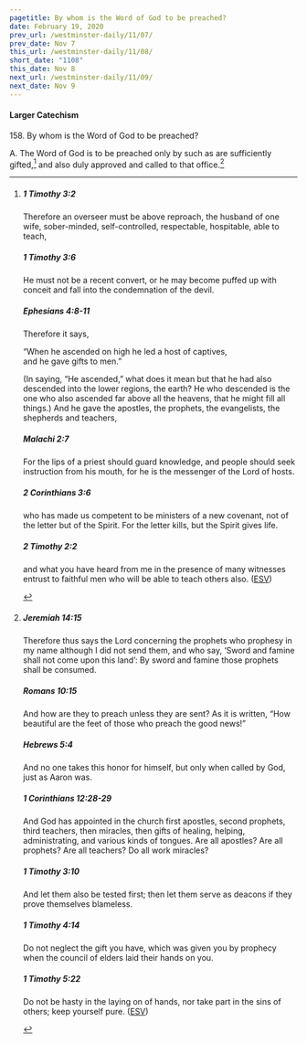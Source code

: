 ```yaml
---
pagetitle: By whom is the Word of God to be preached?
date: February 19, 2020
prev_url: /westminster-daily/11/07/
prev_date: Nov 7
this_url: /westminster-daily/11/08/
short_date: "1108"
this_date: Nov 8
next_url: /westminster-daily/11/09/
next_date: Nov 9
---
```


#### Larger Catechism

<span class="q">158.</span> By whom is the Word of God to be preached?

<span class="q">A.</span> The Word of God is to be preached only by such as are sufficiently gifted,[^fnref:wlc1] and also duly approved and called to that office.[^fnref:wlc2]


[^fnref:wlc1]: <div class="esv"><h5>1 Timothy 3:2</h5> <div class="esv-text"><p id="p54003002.01-1">Therefore an overseer must be above reproach, the husband of one wife, sober-minded, self-controlled, respectable, hospitable, able to teach,</p> </div><h5>1 Timothy 3:6</h5> <div class="esv-text"><p id="p54003006.01-2">He must not be a recent convert, or he may become puffed up with conceit and fall into the condemnation of the devil.</p> </div><h5>Ephesians 4:8-11</h5> <div class="esv-text"><p id="p49004008.01-3">Therefore it says,</p> <div class="block-indent"> <p class="line-group" id="p49004008.04-3">&#8220;When he ascended on high he led a host of captives,<br /> <span class="indent"></span>and he gave gifts to men.&#8221;</p> </div>  <p class="same-paragraph" id="p49004009.01-3">(In saying, &#8220;He ascended,&#8221; what does it mean but that he had also descended into the lower regions, the earth? He who descended is the one who also ascended far above all the heavens, that he might fill all things.) And he gave the apostles, the prophets, the evangelists, the shepherds and teachers,</p> </div><h5>Malachi 2:7</h5> <div class="esv-text"><p id="p39002007.01-4">For the lips of a priest should guard knowledge, and people should seek instruction from his mouth, for he is the messenger of the <span class="small-caps">Lord</span> of hosts.</p> </div><h5>2 Corinthians 3:6</h5> <div class="esv-text"><p id="p47003006.01-5">who has made us competent to be ministers of a new covenant, not of the letter but of the Spirit. For the letter kills, but the Spirit gives life.</p> </div><h5>2 Timothy 2:2</h5> <div class="esv-text"><p id="p55002002.01-6">and what you have heard from me in the presence of many witnesses entrust to faithful men who will be able to teach others also.  (<a href="http://www.esv.org" class="copyright">ESV</a>)</p> </div> </div>

[^fnref:wlc2]: <div class="esv"><h5>Jeremiah 14:15</h5> <div class="esv-text"><p id="p24014015.01-1">Therefore thus says the <span class="small-caps">Lord</span> concerning the prophets who prophesy in my name although I did not send them, and who say, &#8216;Sword and famine shall not come upon this land&#8217;: By sword and famine those prophets shall be consumed.</p> </div><h5>Romans 10:15</h5> <div class="esv-text"><p id="p45010015.01-2">And how are they to preach unless they are sent? As it is written, &#8220;How beautiful are the feet of those who preach the good news!&#8221;</p> </div><h5>Hebrews 5:4</h5> <div class="esv-text"><p id="p58005004.01-3">And no one takes this honor for himself, but only when called by God, just as Aaron was.</p> </div><h5>1 Corinthians 12:28-29</h5> <div class="esv-text"><p id="p46012028.01-4">And God has appointed in the church first apostles, second prophets, third teachers, then miracles, then gifts of healing, helping, administrating, and various kinds of tongues. Are all apostles? Are all prophets? Are all teachers? Do all work miracles?</p> </div><h5>1 Timothy 3:10</h5> <div class="esv-text"><p id="p54003010.01-5">And let them also be tested first; then let them serve as deacons if they prove themselves blameless.</p> </div><h5>1 Timothy 4:14</h5> <div class="esv-text"><p id="p54004014.01-6">Do not neglect the gift you have, which was given you by prophecy when the council of elders laid their hands on you.</p> </div><h5>1 Timothy 5:22</h5> <div class="esv-text"><p id="p54005022.01-7">Do not be hasty in the laying on of hands, nor take part in the sins of others; keep yourself pure.  (<a href="http://www.esv.org" class="copyright">ESV</a>)</p> </div> </div>

